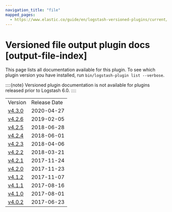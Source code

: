 ```yaml
---
navigation_title: "file"
mapped_pages:
  - https://www.elastic.co/guide/en/logstash-versioned-plugins/current/output-file-index.html
---
```


# Versioned file output plugin docs [output-file-index]


This page lists all documentation available for this plugin.  To see which plugin version you have installed, run `bin/logstash-plugin list --verbose`.

::::{note}
Versioned plugin documentation is not available for plugins released prior to Logstash 6.0.
::::


|     |     |
| --- | --- |
| Version | Release Date |
| [v4.3.0](v4-3-0-plugins-outputs-file.md) | 2020-04-27 |
| [v4.2.6](v4-2-6-plugins-outputs-file.md) | 2019-02-05 |
| [v4.2.5](v4-2-5-plugins-outputs-file.md) | 2018-06-28 |
| [v4.2.4](v4-2-4-plugins-outputs-file.md) | 2018-06-01 |
| [v4.2.3](v4-2-3-plugins-outputs-file.md) | 2018-04-06 |
| [v4.2.2](v4-2-2-plugins-outputs-file.md) | 2018-03-21 |
| [v4.2.1](v4-2-1-plugins-outputs-file.md) | 2017-11-24 |
| [v4.2.0](v4-2-0-plugins-outputs-file.md) | 2017-11-23 |
| [v4.1.2](v4-1-2-plugins-outputs-file.md) | 2017-11-07 |
| [v4.1.1](v4-1-1-plugins-outputs-file.md) | 2017-08-16 |
| [v4.1.0](v4-1-0-plugins-outputs-file.md) | 2017-08-01 |
| [v4.0.2](v4-0-2-plugins-outputs-file.md) | 2017-06-23 |













